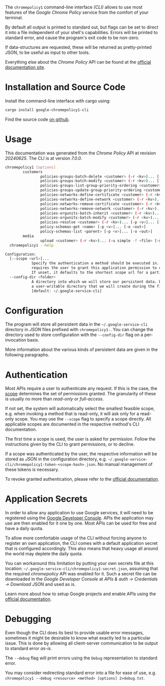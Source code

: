 <!---
DO NOT EDIT !
This file was generated automatically from 'src/generator/templates/cli/README.md.mako'
DO NOT EDIT !
-->
The `chromepolicy1` command-line interface *(CLI)* allows to use most features of the *Google Chrome Policy* service from the comfort of your terminal.

By default all output is printed to standard out, but flags can be set to direct it into a file independent of your shell's
capabilities. Errors will be printed to standard error, and cause the program's exit code to be non-zero.

If data-structures are requested, these will be returned as pretty-printed JSON, to be useful as input to other tools.

Everything else about the *Chrome Policy* API can be found at the
[official documentation site](http://developers.google.com/chrome/policy).

# Installation and Source Code

Install the command-line interface with cargo using:

```bash
cargo install google-chromepolicy1-cli
```

Find the source code [on github](https://github.com/Byron/google-apis-rs/tree/main/gen/chromepolicy1-cli).

# Usage

This documentation was generated from the *Chrome Policy* API at revision *20240625*. The CLI is at version *7.0.0*.

```bash
chromepolicy1 [options]
        customers
                policies-groups-batch-delete <customer> (-r <kv>)... [-p <v>]... [-o <out>]
                policies-groups-batch-modify <customer> (-r <kv>)... [-p <v>]... [-o <out>]
                policies-groups-list-group-priority-ordering <customer> (-r <kv>)... [-p <v>]... [-o <out>]
                policies-groups-update-group-priority-ordering <customer> (-r <kv>)... [-p <v>]... [-o <out>]
                policies-networks-define-certificate <customer> (-r <kv>)... [-p <v>]... [-o <out>]
                policies-networks-define-network <customer> (-r <kv>)... [-p <v>]... [-o <out>]
                policies-networks-remove-certificate <customer> (-r <kv>)... [-p <v>]... [-o <out>]
                policies-networks-remove-network <customer> (-r <kv>)... [-p <v>]... [-o <out>]
                policies-orgunits-batch-inherit <customer> (-r <kv>)... [-p <v>]... [-o <out>]
                policies-orgunits-batch-modify <customer> (-r <kv>)... [-p <v>]... [-o <out>]
                policies-resolve <customer> (-r <kv>)... [-p <v>]... [-o <out>]
                policy-schemas-get <name> [-p <v>]... [-o <out>]
                policy-schemas-list <parent> [-p <v>]... [-o <out>]
        media
                upload <customer> (-r <kv>)... (-u simple -f <file> [-m <mime>]) [-p <v>]... [-o <out>]
  chromepolicy1 --help

Configuration:
  [--scope <url>]...
            Specify the authentication a method should be executed in. Each scope
            requires the user to grant this application permission to use it.
            If unset, it defaults to the shortest scope url for a particular method.
  --config-dir <folder>
            A directory into which we will store our persistent data. Defaults to
            a user-writable directory that we will create during the first invocation.
            [default: ~/.google-service-cli]

```

# Configuration

The program will store all persistent data in the `~/.google-service-cli` directory in *JSON* files prefixed with `chromepolicy1-`.  You can change the directory used to store configuration with the `--config-dir` flag on a per-invocation basis.

More information about the various kinds of persistent data are given in the following paragraphs.

# Authentication

Most APIs require a user to authenticate any request. If this is the case, the [scope][scopes] determines the
set of permissions granted. The granularity of these is usually no more than *read-only* or *full-access*.

If not set, the system will automatically select the smallest feasible scope, e.g. when invoking a
method that is read-only, it will ask only for a read-only scope.
You may use the `--scope` flag to specify a scope directly.
All applicable scopes are documented in the respective method's CLI documentation.

The first time a scope is used, the user is asked for permission. Follow the instructions given
by the CLI to grant permissions, or to decline.

If a scope was authenticated by the user, the respective information will be stored as *JSON* in the configuration
directory, e.g. `~/.google-service-cli/chromepolicy1-token-<scope-hash>.json`. No manual management of these tokens
is necessary.

To revoke granted authentication, please refer to the [official documentation][revoke-access].

# Application Secrets

In order to allow any application to use Google services, it will need to be registered using the
[Google Developer Console][google-dev-console]. APIs the application may use are then enabled for it
one by one. Most APIs can be used for free and have a daily quota.

To allow more comfortable usage of the CLI without forcing anyone to register an own application, the CLI
comes with a default application secret that is configured accordingly. This also means that heavy usage
all around the world may deplete the daily quota.

You can workaround this limitation by putting your own secrets file at this location:
`~/.google-service-cli/chromepolicy1-secret.json`, assuming that the required *chromepolicy* API
was enabled for it. Such a secret file can be downloaded in the *Google Developer Console* at
*APIs & auth -> Credentials -> Download JSON* and used as is.

Learn more about how to setup Google projects and enable APIs using the [official documentation][google-project-new].


# Debugging

Even though the CLI does its best to provide usable error messages, sometimes it might be desirable to know
what exactly led to a particular issue. This is done by allowing all client-server communication to be
output to standard error *as-is*.

The `--debug` flag will print errors using the `Debug` representation to standard error.

You may consider redirecting standard error into a file for ease of use, e.g. `chromepolicy1 --debug <resource> <method> [options] 2>debug.txt`.


[scopes]: https://developers.google.com/+/api/oauth#scopes
[revoke-access]: http://webapps.stackexchange.com/a/30849
[google-dev-console]: https://console.developers.google.com/
[google-project-new]: https://developers.google.com/console/help/new/
